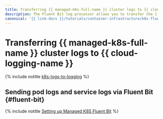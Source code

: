 ```yaml
---
title: Transferring {{ managed-k8s-full-name }} cluster logs to {{ cloud-logging-name }}
description: The Fluent Bit log processor allows you to transfer the {{ managed-k8s-name }} cluster logs to {{ cloud-logging-name }}. The Fluent Bit plugin for {{ cloud-logging-full-name }} module is used to transfer logs.
canonical: '{{ link-docs }}/tutorials/container-infrastructure/k8s-fluent-bit-logging'
---
```


# Transferring {{ managed-k8s-full-name }} cluster logs to {{ cloud-logging-name }}

{% include notitle [k8s-logs-to-logging](../../_tutorials/containers/k8s-logs-to-logging.md) %}


## Sending pod logs and service logs via Fluent Bit {#fluent-bit}

{% include notitle [Setting up Managed K8S Fluent Bit](../../_tutorials/containers/k8s-fluent-bit-logging.md) %}
